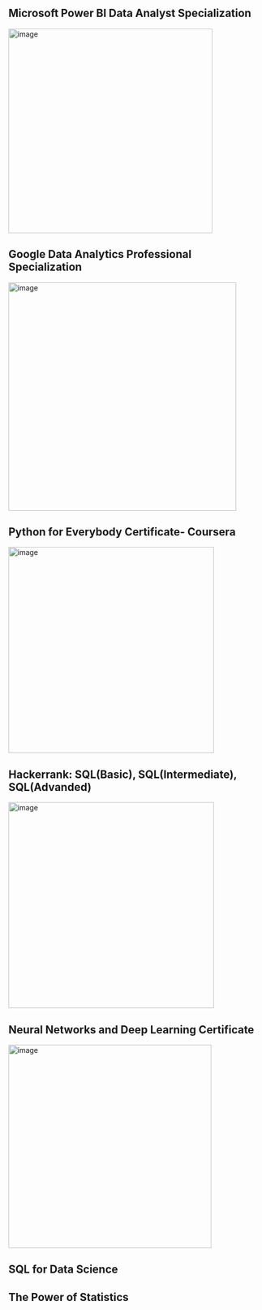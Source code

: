 ## Microsoft Power BI Data Analyst Specialization
<img width="402" alt="image" src="https://github.com/rogue1812/My-Certification/assets/83130519/bec1f5cc-9cc9-432a-a9f2-f7f67b338af7">


## Google Data Analytics Professional Specialization
<img width="449" alt="image" src="https://github.com/rogue1812/My-Certification/assets/83130519/9ce14bea-4a1b-447f-855a-e12f29fb8bc6">



## Python for Everybody Certificate- Coursera
<img width="405" alt="image" src="https://github.com/rogue1812/My-Certification/assets/83130519/b591ee0d-c5f9-4873-8bb3-14d37c16ee8f">


## Hackerrank: SQL(Basic), SQL(Intermediate), SQL(Advanded)
<img width="405" alt="image" src="https://github.com/rogue1812/My-Certification/assets/83130519/cd3e74dd-62ca-4d82-97bb-8c879852fa31">


## Neural Networks and Deep Learning Certificate
<img width="400" alt="image" src="https://github.com/rogue1812/My-Certification/assets/83130519/2ec3e983-5f17-4696-9080-acb40950fcc7">


## SQL for Data Science


## The Power of Statistics
